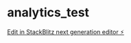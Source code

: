 # analytics_test

[Edit in StackBlitz next generation editor ⚡️](https://stackblitz.com/~/github.com/MorenoLabs/analytics_test)